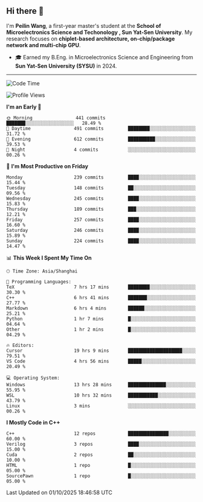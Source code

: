 ## Hi there 👋

I'm **Peilin Wang**, a first-year master's student at the **School of Microelectronics Science and Techonology , Sun Yat-Sen University**. My research focuses on **chiplet-based architecture, on-chip/package network and multi-chip GPU**.

- 🎓 Earned my B.Eng. in Microelectronics Science and Engineering from **Sun Yat-Sen University (SYSU)** in 2024.

---

<!--START_SECTION:waka-->
![Code Time](http://img.shields.io/badge/Code%20Time-231%20hrs%2044%20mins-blue)

![Profile Views](http://img.shields.io/badge/Profile%20Views-17-blue)

**I'm an Early 🐤** 

```text
🌞 Morning                441 commits         ███████░░░░░░░░░░░░░░░░░░   28.49 % 
🌆 Daytime                491 commits         ████████░░░░░░░░░░░░░░░░░   31.72 % 
🌃 Evening                612 commits         ██████████░░░░░░░░░░░░░░░   39.53 % 
🌙 Night                  4 commits           ░░░░░░░░░░░░░░░░░░░░░░░░░   00.26 % 
```
📅 **I'm Most Productive on Friday** 

```text
Monday                   239 commits         ████░░░░░░░░░░░░░░░░░░░░░   15.44 % 
Tuesday                  148 commits         ██░░░░░░░░░░░░░░░░░░░░░░░   09.56 % 
Wednesday                245 commits         ████░░░░░░░░░░░░░░░░░░░░░   15.83 % 
Thursday                 189 commits         ███░░░░░░░░░░░░░░░░░░░░░░   12.21 % 
Friday                   257 commits         ████░░░░░░░░░░░░░░░░░░░░░   16.60 % 
Saturday                 246 commits         ████░░░░░░░░░░░░░░░░░░░░░   15.89 % 
Sunday                   224 commits         ████░░░░░░░░░░░░░░░░░░░░░   14.47 % 
```


📊 **This Week I Spent My Time On** 

```text
🕑︎ Time Zone: Asia/Shanghai

💬 Programming Languages: 
TeX                      7 hrs 17 mins       ████████░░░░░░░░░░░░░░░░░   30.30 % 
C++                      6 hrs 41 mins       ███████░░░░░░░░░░░░░░░░░░   27.77 % 
Markdown                 6 hrs 4 mins        ██████░░░░░░░░░░░░░░░░░░░   25.21 % 
Python                   1 hr 7 mins         █░░░░░░░░░░░░░░░░░░░░░░░░   04.64 % 
Other                    1 hr 2 mins         █░░░░░░░░░░░░░░░░░░░░░░░░   04.29 % 

🔥 Editors: 
Cursor                   19 hrs 9 mins       ████████████████████░░░░░   79.51 % 
VS Code                  4 hrs 56 mins       █████░░░░░░░░░░░░░░░░░░░░   20.49 % 

💻 Operating System: 
Windows                  13 hrs 28 mins      ██████████████░░░░░░░░░░░   55.95 % 
WSL                      10 hrs 32 mins      ███████████░░░░░░░░░░░░░░   43.79 % 
Linux                    3 mins              ░░░░░░░░░░░░░░░░░░░░░░░░░   00.26 % 
```

**I Mostly Code in C++** 

```text
C++                      12 repos            ███████████████░░░░░░░░░░   60.00 % 
Verilog                  3 repos             ████░░░░░░░░░░░░░░░░░░░░░   15.00 % 
Cuda                     2 repos             ██░░░░░░░░░░░░░░░░░░░░░░░   10.00 % 
HTML                     1 repo              █░░░░░░░░░░░░░░░░░░░░░░░░   05.00 % 
SourcePawn               1 repo              █░░░░░░░░░░░░░░░░░░░░░░░░   05.00 % 
```




 Last Updated on 01/10/2025 18:46:58 UTC
<!--END_SECTION:waka-->
